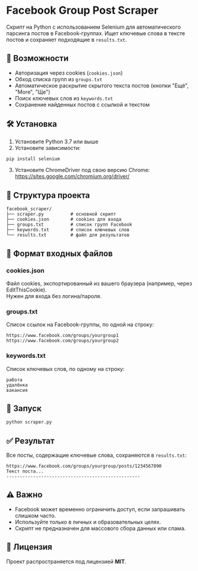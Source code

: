 # Facebook Group Post Scraper

Скрипт на Python с использованием Selenium для автоматического парсинга постов в Facebook-группах. Ищет ключевые слова в тексте постов и сохраняет подходящие в `results.txt`.

## 📌 Возможности

- Авторизация через cookies (`cookies.json`)
- Обход списка групп из `groups.txt`
- Автоматическое раскрытие скрытого текста постов (кнопки "Ещё", "More", "Ще")
- Поиск ключевых слов из `keywords.txt`
- Сохранение найденных постов с ссылкой и текстом

## 🛠 Установка

1. Установите Python 3.7 или выше  
2. Установите зависимости:

```bash
pip install selenium
```

3. Установите ChromeDriver под свою версию Chrome:  
   https://sites.google.com/chromium.org/driver/

## 📁 Структура проекта

```
facebook_scraper/
├── scraper.py          # основной скрипт
├── cookies.json        # cookies для входа
├── groups.txt          # список групп Facebook
├── keywords.txt        # список ключевых слов
└── results.txt         # файл для результатов
```

## 📂 Формат входных файлов

### cookies.json

Файл cookies, экспортированный из вашего браузера (например, через EditThisCookie).  
Нужен для входа без логина/пароля.

### groups.txt

Список ссылок на Facebook-группы, по одной на строку:

```
https://www.facebook.com/groups/yourgroup1
https://www.facebook.com/groups/yourgroup2
```

### keywords.txt

Список ключевых слов, по одному на строку:

```
работа
удалёнка
вакансия
```

## 🚀 Запуск

```bash
python scraper.py
```

## ✅ Результат

Все посты, содержащие ключевые слова, сохраняются в `results.txt`:

```
https://www.facebook.com/groups/yourgroup/posts/1234567890
Текст поста...
--------------------------------------------------
```

## ⚠️ Важно

- Facebook может временно ограничить доступ, если запрашивать слишком часто.
- Используйте только в личных и образовательных целях.
- Скрипт не предназначен для массового сбора данных или спама.

## 📄 Лицензия

Проект распространяется под лицензией **MIT**.

